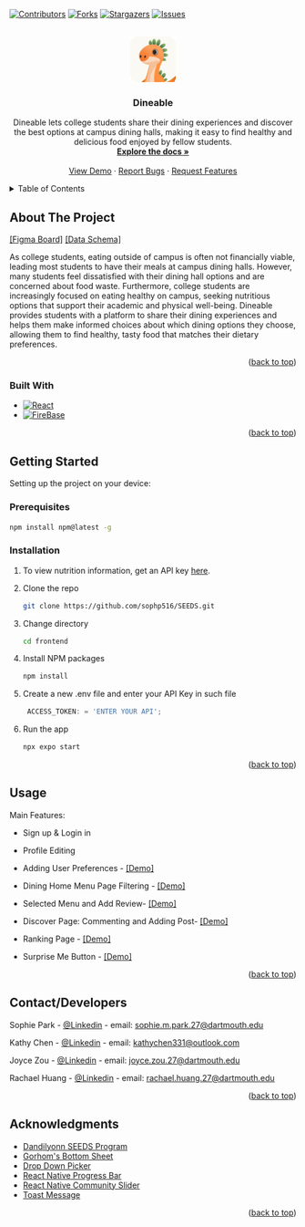 
<a id="readme-top"></a>

[![Contributors][contributors-shield]][contributors-url]
[![Forks][forks-shield]][forks-url]
[![Stargazers][stars-shield]][stars-url]
[![Issues][issues-shield]][issues-url]



<!-- PROJECT LOGO -->
<br />
<div align="center">
  <a href="https://github.com/sophp516/SEEDS">
    <img src="images/dino.png" alt="Logo" width="80" height="80">
  </a>

<h3 align="center">Dineable</h3>

  <p align="center">
    Dineable lets college students share their dining experiences and discover the best options at campus dining halls, making it easy to find healthy and delicious food enjoyed by fellow students.
    <br />
    <a href="https://github.com/sophp516/SEEDS"><strong>Explore the docs »</strong></a>
    <br />
    <br />
    <a href="https://github.com/user-attachments/assets/0193d6cf-907d-4280-83ad-f1b5c627ff5a">View Demo</a>
    ·
    <a href="https://github.com/sophp516/SEEDS/issues/new?labels=bug&template=bug-report---.md">Report Bugs</a>
    ·
    <a href="https://github.com/sophp516/SEEDS/issues/new?labels=enhancement&template=feature-request---.md">Request Features</a>
  </p>
</div>



<!-- TABLE OF CONTENTS -->
<details>
  <summary>Table of Contents</summary>
  <ol>
    <li>
      <a href="#about-the-project">About The Project</a>
      <ul>
        <li><a href="#built-with">Built With</a></li>
      </ul>
    </li>
    <li>
      <a href="#getting-started">Getting Started</a>
      <ul>
        <li><a href="#prerequisites">Prerequisites</a></li>
        <li><a href="#installation">Installation</a></li>
      </ul>
    </li>
    <li><a href="#usage">Usage</a> (more Demo)</li>
    <li><a href="#contactdevelopers">Contact/Developers</a></li>
    <li><a href="#acknowledgments">Acknowledgments</a></li>
  </ol>
</details>



<!-- ABOUT THE PROJECT -->
## About The Project

[[Figma Board]](https://www.figma.com/design/k86T2yRbwF2zjODRGxbXwE/SEEDS-2024?node-id=1-5&t=wXXycmiHbe2SY9XC-0)
[[Data Schema]](https://github.com/sophp516/SEEDS/issues/118)

As college students, eating outside of campus is often not financially viable, leading most students to have their meals at campus dining halls. However, many students feel dissatisfied with their dining hall options and are concerned about food waste. Furthermore, college students are increasingly focused on eating healthy on campus, seeking nutritious options that support their academic and physical well-being. Dineable provides students with a platform to share their dining experiences and helps them make informed choices about which dining options they choose, allowing them to find healthy, tasty food that matches their dietary preferences.

<p align="right">(<a href="#readme-top">back to top</a>)</p>



### Built With


* [![React][ReactNative.js]][ReactNative-url]
* [![FireBase][FireBase.js]][FireBase-url]


<p align="right">(<a href="#readme-top">back to top</a>)</p>



<!-- GETTING STARTED -->
## Getting Started

Setting up the project on your device:

### Prerequisites
  ```sh
  npm install npm@latest -g
  ```

### Installation

1. To view nutrition information, get an API key [here](https://platform.fatsecret.com/docs/guides/authentication/oauth2). 

2. Clone the repo
   ```sh
   git clone https://github.com/sophp516/SEEDS.git
   ```

3. Change directory
   ```sh
   cd frontend
   ```
4. Install NPM packages
   ```sh
   npm install
   ```

5. Create a new .env file and enter your API Key in such file
   ```js
    ACCESS_TOKEN: = 'ENTER YOUR API';
   ```
6. Run the app
   ```js
   npx expo start
   ```

<p align="right">(<a href="#readme-top">back to top</a>)</p>



<!-- USAGE EXAMPLES -->
## Usage
Main Features:

* Sign up & Login in

* Profile Editing

* Adding User Preferences - [[Demo]](https://github.com/user-attachments/assets/a9d8504f-011b-4b87-b113-9688a1faa2d1)

* Dining Home Menu Page Filtering - [[Demo]](https://github.com/user-attachments/assets/15aa1df4-0625-446a-a627-cb4d8867a49a)

* Selected Menu and Add Review- [[Demo]](https://github.com/user-attachments/assets/ddbcd6fb-a78e-42b9-a90b-4c69e833c6d8)

* Discover Page: Commenting and Adding Post- [[Demo]](https://github.com/user-attachments/assets/ef6fa678-ed5b-401b-81e4-c006af0c8f9c)

* Ranking Page - [[Demo]](https://github.com/user-attachments/assets/b5a231cd-6495-4dcc-a987-e3ecd4f294d1)

* Surprise Me Button - [[Demo]](https://github.com/user-attachments/assets/771a661e-a516-4d3b-a153-d649b94382c6)



<p align="right">(<a href="#readme-top">back to top</a>)</p>





<!-- CONTACT -->
## Contact/Developers

Sophie Park - [@Linkedin](https://www.linkedin.com/in/sophie-park-19b5a928b/) - email: sophie.m.park.27@dartmouth.edu

Kathy Chen - [@Linkedin](https://www.linkedin.com/in/kathy-chen-b35b532a6/) - email: kathychen331@outlook.com

Joyce Zou - [@Linkedin](https://www.linkedin.com/in/joyce-zou-57196a26b/) - email: joyce.zou.27@dartmouth.edu

Rachael Huang - [@Linkedin](https://www.linkedin.com/in/rachaelhuang/) - email: rachael.huang.27@dartmouth.edu



<p align="right">(<a href="#readme-top">back to top</a>)</p>



<!-- ACKNOWLEDGMENTS -->
## Acknowledgments

* [Dandilyonn SEEDS Program](https://www.dandilyonn.com/)
* [Gorhom's Bottom Sheet](https://www.npmjs.com/package/@gorhom/bottom-sheet)
* [Drop Down Picker](https://www.npmjs.com/package/react-native-dropdown-picker)
* [React Native Progress Bar](https://www.npmjs.com/package/react-native-progress-bar-horizontal)
* [React Native Community Slider](https://www.npmjs.com/package/@react-native-community/slider)
* [Toast Message](https://www.npmjs.com/package/react-native-toast-message)



<p align="right">(<a href="#readme-top">back to top</a>)</p>



<!-- MARKDOWN LINKS & IMAGES -->
<!-- https://www.markdownguide.org/basic-syntax/#reference-style-links -->
[contributors-shield]: https://img.shields.io/github/contributors/sophp516/SEEDS.svg?style=for-the-badge
[contributors-url]: https://github.com/sophp516/SEEDS/graphs/contributors
[forks-shield]: https://img.shields.io/github/forks/sophp516/SEEDS.svg?style=for-the-badge
[forks-url]: https://github.com/sophp516/SEEDS/network/members
[stars-shield]: https://img.shields.io/github/stars/sophp516/SEEDS.svg?style=for-the-badge
[stars-url]: https://github.com/sophp516/SEEDS/stargazers
[issues-shield]: https://img.shields.io/github/issues/sophp516/SEEDS.svg?style=for-the-badge
[issues-url]: https://github.com/sophp516/SEEDS/issues



[ReactNative.js]: https://img.shields.io/badge/ReactNative-222222?style=for-the-badge&logo=React&logoColor=
[ReactNative-url]: https://reactnative.dev/

[FireBase.js]: https://img.shields.io/badge/firebase-ffca28?style=for-the-badge&logo=firebase&logoColor=black
[FireBase-url]: https://firebase.google.com/
